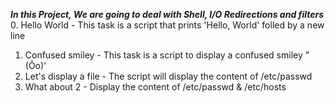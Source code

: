 ***In this Project, We are going to deal with Shell, I/O Redirections and filters***
0. Hello World - This task is a script that prints 'Hello, World' folled by a new line
1. Confused smiley - This task is a script to display a confused smiley "(Ôo)'
2. Let's display a file - The script will display the content of /etc/passwd
3. What about 2 - Display the content of /etc/passwd & /etc/hosts
